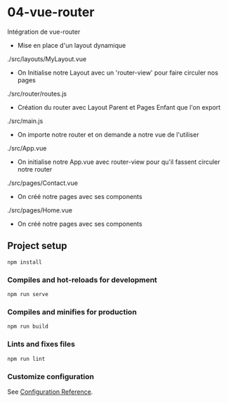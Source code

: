 # 04-vue-router

Intégration de vue-router
  - Mise en place d'un layout dynamique

./src/layouts/MyLayout.vue
  - On Initialise notre Layout avec un 'router-view' pour faire circuler nos pages

./src/router/routes.js
  - Création du router avec Layout Parent et Pages Enfant que l'on export

./src/main.js
  - On importe notre router et on demande a notre vue de l'utiliser

./src/App.vue
  - On initialise notre App.vue avec router-view pour qu'il fassent circuler notre router

./src/pages/Contact.vue
  - On créé notre pages avec ses components

./src/pages/Home.vue
  - On créé notre pages avec ses components

## Project setup
```
npm install
```

### Compiles and hot-reloads for development
```
npm run serve
```

### Compiles and minifies for production
```
npm run build
```

### Lints and fixes files
```
npm run lint
```

### Customize configuration
See [Configuration Reference](https://cli.vuejs.org/config/).
